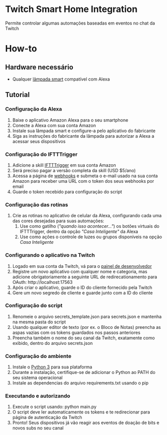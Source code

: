 # Twitch Smart Home Integration
Permite controlar algumas automações baseadas em eventos no chat da Twitch

# How-to

## Hardware necessário
- Qualquer [lâmpada smart](https://www.amazon.com.br/L%C3%A2mpada-Positivo-Casa-Inteligente-Compat%C3%ADvel/dp/B082FTRR76/ref=sr_1_1?__mk_pt_BR=%C3%85M%C3%85%C5%BD%C3%95%C3%91&dchild=1&keywords=lampada+positivo&qid=1615504997&sr=8-1) compatível com Alexa

## Tutorial

### Configuração da Alexa
1. Baixe o aplicativo Amazon Alexa para o seu smartphone
1. Conecte a Alexa com sua conta Amazon
1. Instale sua lâmpada smart e configure-a pelo aplicativo do fabricante
1. Siga as instruções do fabricante da lâmpada para autorizar a Alexa a acessar seus dispositivos

### Configuração do IFTTTrigger
1. Adicione a skill [IFTTTrigger](https://www.amazon.com.br/mkZense-com-LLC-IFTTTrigger/dp/B08M496VGB) em sua conta Amazon
1. Será preciso pagar a versão completa da skill (USD $5/ano)
1. Acessa a página de [webhooks](https://mkzense.com/webhook) e submeta o e-mail usado na sua conta Amazon para receber uma URL com o token dos seus webhooks por email
1. Guarde o token recebido para configuração do script

### Configuração das rotinas
1. Crie as rotinas no aplicativo de celular da Alexa, configurando cada uma das cores desejadas para suas automações:
    1. Use como gatilho (*"quando isso acontecer..."*) os botões virtuais do IFTTTrigger, dentro da opção *"Casa Inteligente"* da Alexa
    1. Use como ações o controle de luzes ou grupos disponíveis na opção *Casa Inteligente*

### Configurando o aplicativo na Twitch
1. Logado em sua conta da Twitch, vá para o [painel de desenvolvedor](https://dev.twitch.tv/console)
1. Registre um novo aplicativo com qualquer nome e categoria, mas adicione obrigatoriamente a seguinte URL de redirecationamento para OAuth: http://localhost:17563
1. Após criar o aplicativo, guarde o ID do cliente fornecido pela Twitch
1. Gere um novo segredo de cliente e guarde junto com a ID do cliente

### Configuração do script
1. Renomeie o arquivo secrets_template.json para secrets.json e mantenha na mesma pasta do script
1. Usando qualquer editor de texto (por ex. o Bloco de Notas) preencha as aspas vazias com os tokens guardados nos passos anteriores
1. Preencha também o nome do seu canal da Twitch, exatamente como exibido, dentro do arquivo secrets.json

### Configuração do ambiente
1. Instale o [Python 3](https://www.python.org/downloads/) para sua plataforma
1. Durante a instalação, certifique-se de adicionar o Python ao PATH do seu sistema operacional
1. Instale as dependencias do arquivo requirements.txt usando o pip

### Executando e autorizando
1. Execute o script usando: python main.py
1. O script deve ler automaticamente os tokens e te redirecionar para página de autenticação da Twitch
1. Pronto! Seus dispositivos já vão reagir aos eventos de doação de bits e novos subs no seu canal

